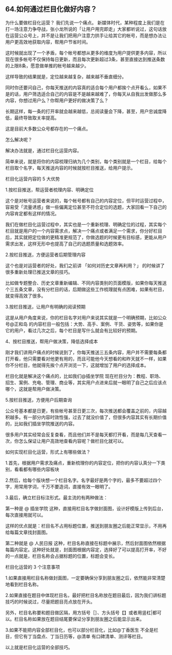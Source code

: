 ## 64.如何通过栏目化做好内容？
为什么要做栏目化运营？ 我们先说一个痛点。 新媒体时代，某种程度上我们是在打一场注意力争夺战，张小龙所说的「让用户用完即走」大家都听说过，这句话放在运营公众号上，并不是让我们把用户注意力拱手让给其它的帐号，而是想办法让用户更高效地获取内容，帮用户节省时间。


这时候就出现了一个矛盾，每个帐号都想从更多的维度为用户提供更多内容，所以现在很多帐号不仅保持每日更新，而且每次更新超过3条，甚至直接达到推送条数的上限8条，愿意做单推的帐号越来越少。


这样导致的结果就是，定位越来越复杂，越来越不垂直细分。


同时你还要问自己，你每天推送的内容真的适合每个用户都挨个点开看么，如果不是的话，用户筛选适合自己的内容是不是越来越难了，你每天从自我出发做那么多内容，你想过用户么？你帮用户更好的做决策了么？


长期这样，每一条的打开率就会越来越低，总阅读量会下降，甚至，用户忠诚度降低，最终导致取关率提高。


这是目前大多数公众号都存在的一个痛点。


怎么解决呢？


解决办法就是，通过栏目化运营内容。


简单来说，就是将你的内容梳理归纳为几个类别，每个类别就是一个栏目，给每个栏目取个名字，每天推送内容的时候就按栏目推送，给用户提示。


栏目化运营内容的 5 大优势


1.按栏目推送，帮运营者梳理内容、明确定位


这个是对帐号运营者来说的，每个帐号都有自己的内容定位，但平时运营过程中，容易受「流量诱惑」做一些偏离定位甚至不符合定位的选题，大家回看一下自己的内容肯定都有这样的情况。


我们在做栏目化运营过程中，其实也是一个重新梳理、明确定位的过程，其实每个栏目就是用户的一个内容需求点，解决一个痛点或者满足一个需求，你分好栏目后，其实就把定位做的更精准更规范了，你做选题的时候更有目标感，更能从用户需求出发，这样无形中也提高了自己的选题质量和选题效率。


2.按栏目推送，方便运营者后期管理内容


这个也是对运营者的好处，我们之前讲 「如何对历史文章再利用？」 的时候讲了很多重新处理已推送文章的技巧。 


比如做专题整合、历史文章重新编辑、不同内容类别的页面模版，如果你每天推送个三五条文章，没有分栏目的话，后期做这些工作梳理就有点困难，如果有栏目，就变得高效了很多。


3.按栏目推送，让用户有明确的阅读预期


这是从用户角度来说，你的栏目名字对用户来说其实就是一个明确预期，比如公众号@正和岛 的内容栏目一般包括：大势、高手、案例、干货、姿势等，如果你是它的用户，看过几次之后，每个栏目是写什么就会有比较好的预期。


4、按栏目推送，帮用户做决策，降低选择成本


刚才我们讲用户痛点的时候说到了，你每天推送三五条内容，用户并不需要每条都打开看，他只需要看对他更有用的，而且可能他今天想看的和昨天就不一样，如果你不分栏目，他就得先挨个点开浏览一下，这就增加了用户的选择成本。


栏目化就是解决这个痛点的，比如我们@插坐学院 现在栏目分为：教程、职场、招生、案例、充电、管理、商业等，其实用户点进来后就一眼明了自己之后应该点哪个，这就是帮用户做决策。


5.按栏目推送，方便用户后期查询


公众号基本都是日更，有些帐号甚至日更三次，每次推送都会覆盖之前的，内容越积越多。有一部分内容时效性强，过去了就没价值了，但很多内容其实有长期价值的，比如我们插坐学院推送的内容。


很多用户其实经常会反复查看，而且他们并不是每天都打开看，而是每几天查看一次，你怎么保证让用户高效地查看内容呢？做栏目化就可以。


如何实现栏目化运营，形式上有哪些做法？


1.首先，根据用户需求及痛点，重新梳理你的内容定位，把你的内容认真分一下类别，看看都有哪些内容板块


2.然后，给每个版块想一个栏目名字。名字最好是两个字的，最多不要超过四个字，用常用字词，千万不要造词，直接有效一眼明了。


3.最后，确立栏目标注形式。最主流的有两种做法：


第一种是 @ 插坐学院 这种，直接用栏目名字做封面图，设计好模版上传到后台，每次直接用就可以。


这样的优点就是：栏目名不占用标题位置，推送到朋友圈之后能正常显示，不用再给每篇文章找封面图。


第二种就是 @ 人民日报 这种，栏目名称直接在标题中展示，然后封面图依然根据每篇内容定。这种好处就是，封面图根据内容定，选择好了可以提高打开率，不好的一点就是，栏目名称会占据标题的位置，标题会变长。


栏目化运营的 3 个注意事项


1.如果直接用栏目名称做封面图，一定要确保分享到朋友圈之后，依然能非常清楚地看到栏目名称。


2.如果直接在题目中体现栏目名，最好把栏目名称放在题目最后，因为我们讲标题技巧的时候说过，尽量把题目亮点放在开头。


另外，栏目名称要和题目做区隔，用方括号［］、方头括号【】或者用竖杠|都可以。栏目名称如果放在题目结尾要保证分享到朋友圈之后能显示出来。


3.如果不能把内容全部栏目化，也可以部分栏目化，比如@丁香医生 不全是栏目，但它有丁当盘点、丁当日历等，@清单 有口碑清单、测评等栏目。


以上就是栏目化运营的全部技巧。

